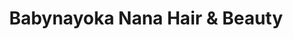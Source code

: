 ---
title: "Babynayoka Nana Hair & Beauty"
url: /croydon/babynayoka-nana-hair-und-beauty/
shop: Kosmetik
---